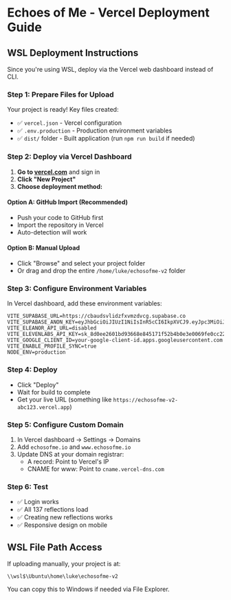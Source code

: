 # Echoes of Me - Vercel Deployment Guide

## WSL Deployment Instructions

Since you're using WSL, deploy via the Vercel web dashboard instead of CLI.

### Step 1: Prepare Files for Upload

Your project is ready! Key files created:
- ✅ `vercel.json` - Vercel configuration
- ✅ `.env.production` - Production environment variables
- ✅ `dist/` folder - Built application (run `npm run build` if needed)

### Step 2: Deploy via Vercel Dashboard

1. **Go to [vercel.com](https://vercel.com)** and sign in
2. **Click "New Project"**
3. **Choose deployment method:**

#### Option A: GitHub Import (Recommended)
- Push your code to GitHub first
- Import the repository in Vercel
- Auto-detection will work

#### Option B: Manual Upload
- Click "Browse" and select your project folder
- Or drag and drop the entire `/home/luke/echosofme-v2` folder

### Step 3: Configure Environment Variables

In Vercel dashboard, add these environment variables:

```
VITE_SUPABASE_URL=https://cbaudsvlidzfxvmzdvcg.supabase.co
VITE_SUPABASE_ANON_KEY=eyJhbGciOiJIUzI1NiIsInR5cCI6IkpXVCJ9.eyJpc3MiOiJzdXBhYmFzZSIsInJlZiI6ImNiYXVkc3ZsaWR6Znh2bXpkdmNnIiwicm9sZSI6ImFub24iLCJpYXQiOjE3NTgwNzEzNzYsImV4cCI6MjA3MzY0NzM3Nn0.I8JpWNqUlhWUkAdAbmRnHxYY0sFOXgyPFgvBSnerNt4
VITE_ELEANOR_API_URL=disabled
VITE_ELEVENLABS_API_KEY=sk_8d0ee2601bd93668e845171f52b4b0e3e0069fe0cc226bc9
VITE_GOOGLE_CLIENT_ID=your-google-client-id.apps.googleusercontent.com
VITE_ENABLE_PROFILE_SYNC=true
NODE_ENV=production
```

### Step 4: Deploy

- Click "Deploy"
- Wait for build to complete
- Get your live URL (something like `https://echosofme-v2-abc123.vercel.app`)

### Step 5: Configure Custom Domain

1. In Vercel dashboard → Settings → Domains
2. Add `echosofme.io` and `www.echosofme.io`
3. Update DNS at your domain registrar:
   - A record: Point to Vercel's IP
   - CNAME for www: Point to `cname.vercel-dns.com`

### Step 6: Test

- ✅ Login works
- ✅ All 137 reflections load
- ✅ Creating new reflections works
- ✅ Responsive design on mobile

## WSL File Path Access

If uploading manually, your project is at:
```
\\wsl$\Ubuntu\home\luke\echosofme-v2
```

You can copy this to Windows if needed via File Explorer.